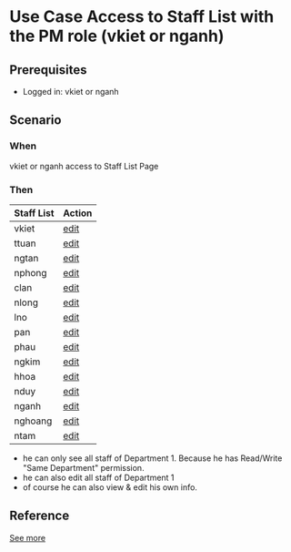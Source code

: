 # Use Case Access to Staff List with the PM role (vkiet or nganh)

## Prerequisites 
- Logged in: vkiet or nganh

## Scenario 
### When
vkiet or nganh access to Staff List Page &nbsp;

### Then 
| Staff List | Action
| ---- | ---- |
| vkiet | [edit]() |
| ttuan | [edit]() |
| ngtan | [edit]() |
| nphong | [edit]() |
| clan | [edit]() |
| nlong | [edit]() |
| lno | [edit]() |
| pan | [edit]() |
| phau | [edit]() |
| ngkim | [edit]() |
| hhoa | [edit]() |
| nduy | [edit]() |
| nganh | [edit]() |
| nghoang | [edit]() |
| ntam | [edit]() |

- he can only see all staff of Department 1. Because he has Read/Write "Same Department" permission.
- he can also edit all staff of Department 1
- of course he can also view & edit his own info.
## Reference 
[See more](d1_pms_role_group.md)

